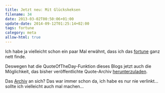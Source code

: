 ```yaml
---
title: Jetzt neu: Mit Glückskeksen
filename: 34
date: 2013-03-02T00:50:06+01:00
update-date: 2014-09-12T01:25:14+02:00
tags: fortune
category: meta
allow-html: true
---
```


<p>Ich habe ja vielleicht schon ein paar Mal erwähnt, dass ich das <a href="http://en.wikipedia.org/wiki/Fortune_%28Unix%29">fortune</a> ganz nett finde.</p>

<p>Deswegen hat die QuoteOfTheDay-Funktion dieses Blogs jetzt auch die Möglichkeit, das bisher veröffentlichte Quote-Archiv <a href="https://www.strangerthanusual.de/quote_of_the_days/fortune">herunterzuladen</a>.</p>

<p>Das <a href="https://www.strangerthanusual.de/quote_of_the_days">Archiv</a> an sich? Das war immer schon da, ich habe es nur nie verlinkt... sollte ich vielleicht auch mal machen...</p>


